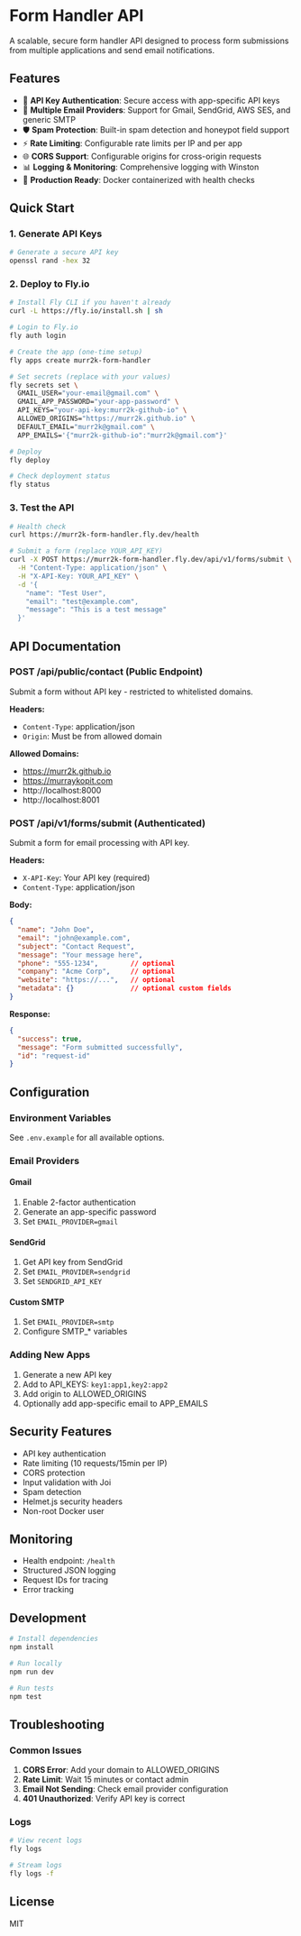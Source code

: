 # Form Handler API

A scalable, secure form handler API designed to process form submissions from multiple applications and send email notifications.

## Features

- 🔐 **API Key Authentication**: Secure access with app-specific API keys
- 📧 **Multiple Email Providers**: Support for Gmail, SendGrid, AWS SES, and generic SMTP
- 🛡️ **Spam Protection**: Built-in spam detection and honeypot field support
- ⚡ **Rate Limiting**: Configurable rate limits per IP and per app
- 🌐 **CORS Support**: Configurable origins for cross-origin requests
- 📊 **Logging & Monitoring**: Comprehensive logging with Winston
- 🚀 **Production Ready**: Docker containerized with health checks

## Quick Start

### 1. Generate API Keys

```bash
# Generate a secure API key
openssl rand -hex 32
```

### 2. Deploy to Fly.io

```bash
# Install Fly CLI if you haven't already
curl -L https://fly.io/install.sh | sh

# Login to Fly.io
fly auth login

# Create the app (one-time setup)
fly apps create murr2k-form-handler

# Set secrets (replace with your values)
fly secrets set \
  GMAIL_USER="your-email@gmail.com" \
  GMAIL_APP_PASSWORD="your-app-password" \
  API_KEYS="your-api-key:murr2k-github-io" \
  ALLOWED_ORIGINS="https://murr2k.github.io" \
  DEFAULT_EMAIL="murr2k@gmail.com" \
  APP_EMAILS='{"murr2k-github-io":"murr2k@gmail.com"}'

# Deploy
fly deploy

# Check deployment status
fly status
```

### 3. Test the API

```bash
# Health check
curl https://murr2k-form-handler.fly.dev/health

# Submit a form (replace YOUR_API_KEY)
curl -X POST https://murr2k-form-handler.fly.dev/api/v1/forms/submit \
  -H "Content-Type: application/json" \
  -H "X-API-Key: YOUR_API_KEY" \
  -d '{
    "name": "Test User",
    "email": "test@example.com",
    "message": "This is a test message"
  }'
```

## API Documentation

### POST /api/public/contact (Public Endpoint)

Submit a form without API key - restricted to whitelisted domains.

**Headers:**
- `Content-Type`: application/json
- `Origin`: Must be from allowed domain

**Allowed Domains:**
- https://murr2k.github.io
- https://murraykopit.com
- http://localhost:8000
- http://localhost:8001

### POST /api/v1/forms/submit (Authenticated)

Submit a form for email processing with API key.

**Headers:**
- `X-API-Key`: Your API key (required)
- `Content-Type`: application/json

**Body:**
```json
{
  "name": "John Doe",
  "email": "john@example.com",
  "subject": "Contact Request",
  "message": "Your message here",
  "phone": "555-1234",        // optional
  "company": "Acme Corp",     // optional
  "website": "https://...",   // optional
  "metadata": {}              // optional custom fields
}
```

**Response:**
```json
{
  "success": true,
  "message": "Form submitted successfully",
  "id": "request-id"
}
```

## Configuration

### Environment Variables

See `.env.example` for all available options.

### Email Providers

#### Gmail
1. Enable 2-factor authentication
2. Generate an app-specific password
3. Set `EMAIL_PROVIDER=gmail`

#### SendGrid
1. Get API key from SendGrid
2. Set `EMAIL_PROVIDER=sendgrid`
3. Set `SENDGRID_API_KEY`

#### Custom SMTP
1. Set `EMAIL_PROVIDER=smtp`
2. Configure SMTP_* variables

### Adding New Apps

1. Generate a new API key
2. Add to API_KEYS: `key1:app1,key2:app2`
3. Add origin to ALLOWED_ORIGINS
4. Optionally add app-specific email to APP_EMAILS

## Security Features

- API key authentication
- Rate limiting (10 requests/15min per IP)
- CORS protection
- Input validation with Joi
- Spam detection
- Helmet.js security headers
- Non-root Docker user

## Monitoring

- Health endpoint: `/health`
- Structured JSON logging
- Request IDs for tracing
- Error tracking

## Development

```bash
# Install dependencies
npm install

# Run locally
npm run dev

# Run tests
npm test
```

## Troubleshooting

### Common Issues

1. **CORS Error**: Add your domain to ALLOWED_ORIGINS
2. **Rate Limit**: Wait 15 minutes or contact admin
3. **Email Not Sending**: Check email provider configuration
4. **401 Unauthorized**: Verify API key is correct

### Logs

```bash
# View recent logs
fly logs

# Stream logs
fly logs -f
```

## License

MIT